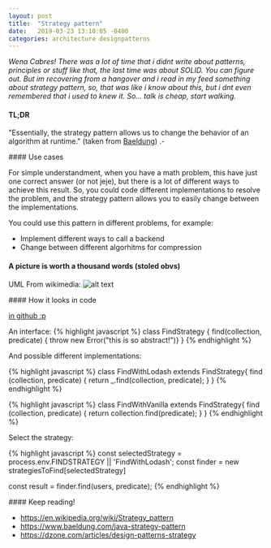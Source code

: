 ```yaml
---
layout: post
title:  "Strategy pattern"
date:   2019-03-23 13:10:05 -0400
categories: architecture designpatterns
---
```


*Wena Cabres!
 There was a lot of time that i didnt write about patterns, principles or stuff like that, the last time was about SOLID. You can figure out. But im recovering from a hangover and i read in my feed something about strategy pattern, so, that was like i know about this, but i dnt even remembered that i used to knew it. So... talk is cheap, start walking.*

#### TL;DR

"Essentially, the strategy pattern allows us to change the behavior of an algorithm at runtime." (taken from [Baeldung](https://www.baeldung.com/java-strategy-pattern)) .-


#### Use cases

For simple understandment, when you have a math problem, this have just one correct answer (or not jeje), but there is a lot of different ways to achieve this result. So, you could code different implementations to resolve the problem, and the strategy pattern allows you to easily change between the implementations.

You could use this pattern in different problems, for example:
- Implement different ways to call a backend
- Change between different algorhitms for compression


#### A picture is worth a thousand words (stoled obvs)

UML From wikimedia:
![alt text](https://upload.wikimedia.org/wikipedia/commons/4/45/W3sDesign_Strategy_Design_Pattern_UML.jpg "from wikimedia")

#### How it looks in code

[in github :p](https://github.com/DannielWhatever/dessign-patterns-js/blob/master/strategy-pattern/strategy.js)

An interface:
{% highlight javascript %}
class FindStrategy {
    find(collection, predicate) { throw new Error("this is so abstract!")}
}
{% endhighlight %}

And possible different implementations:

{% highlight javascript %}
class FindWithLodash extends FindStrategy{
    find (collection, predicate) {
        return _.find(collection, predicate);
    }
}
{% endhighlight %}

{% highlight javascript %}
class FindWithVanilla extends FindStrategy{
    find (collection, predicate) {
        return collection.find(predicate);
    }
}
{% endhighlight %}



Select the strategy:

{% highlight javascript %}
const selectedStrategy = process.env.FINDSTRATEGY || 'FindWithLodash';
const finder = new strategiesToFind[selectedStrategy]

const result = finder.find(users, predicate);
{% endhighlight %}

#### Keep reading!

- https://en.wikipedia.org/wiki/Strategy_pattern
- https://www.baeldung.com/java-strategy-pattern
- https://dzone.com/articles/design-patterns-strategy


